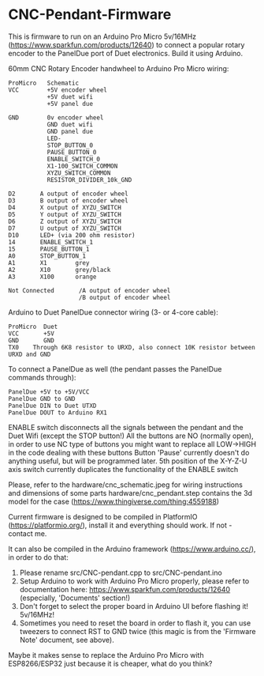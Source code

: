 # CNC-Pendant-Firmware

This is firmware to run on an Arduino Pro Micro 5v/16MHz (https://www.sparkfun.com/products/12640) to connect a popular rotary encoder to the PanelDue port of Duet electronics. Build it using Arduino. 

60mm CNC Rotary Encoder handwheel to Arduino Pro Micro wiring:

```
ProMicro   Schematic
VCC        +5V encoder wheel
           +5V duet wifi
           +5V panel due

GND        0v encoder wheel
           GND duet wifi
           GND panel due       
           LED-
           STOP_BUTTON_0
           PAUSE_BUTTON_0
           ENABLE_SWITCH_0
           X1-100_SWITCH_COMMON
           XYZU_SWITCH_COMMON
           RESISTOR_DIVIDER_10k_GND

D2       A output of encoder wheel         
D3       B output of encoder wheel
D4       X output of XYZU_SWITCH 
D5       Y output of XYZU_SWITCH
D6       Z output of XYZU_SWITCH
D7       U output of XYZU_SWITCH
D10      LED+ (via 200 ohm resistor)
14       ENABLE_SWITCH_1
15       PAUSE_BUTTON_1
A0       STOP_BUTTON_1
A1       X1        grey
A2       X10       grey/black
A3       X100      orange

Not Connected       /A output of encoder wheel
                    /B output of encoder wheel
```

Arduino to Duet PanelDue connector wiring (3- or 4-core cable):
```
ProMicro  Duet
VCC       +5V
GND       GND
TX0    Through 6K8 resistor to URXD, also connect 10K resistor between URXD and GND
```

To connect a PanelDue as well (the pendant passes the PanelDue commands through):
```
PanelDue +5V to +5V/VCC
PanelDue GND to GND
PanelDue DIN to Duet UTXD
PanelDue DOUT to Arduino RX1
```

ENABLE switch disconnects all the signals between the pendant and the Duet Wifi (except the STOP button!)
All the buttons are NO (normally open), in order to use NC type of buttons you might want to replace all LOW->HIGH in the code dealing with these buttons
Button 'Pause' currently doesn't do anything useful, but will be programmed later.
5th position of the X-Y-Z-U axis switch currently duplicates the functionality of the ENABLE switch


Please, refer to the hardware/cnc_schematic.jpeg for wiring instructions and dimensions of some parts
hardware/cnc_pendant.step contains the 3d model for the case (https://www.thingiverse.com/thing:4559188)

Current firmware is designed to be compiled in PlatformIO (https://platformio.org/), install it and everything should work. If not - contact me.

It can also be compiled in the Arduino framework (https://www.arduino.cc/), in order to do that:
 1) Please rename src/CNC-pendant.cpp to src/CNC-pendant.ino
 2) Setup Arduino to work with Arduino Pro Micro properly, please refer to documentation here: https://www.sparkfun.com/products/12640 (especially, 'Documents' section!)
 3) Don't forget to select the proper board in Arduino UI before flashing it! 5v/16MHz!
 3) Sometimes you need to reset the board in order to flash it, you can use tweezers to connect RST to GND twice (this magic is from the 'Firmware Note' document, see above). 
 
Maybe it makes sense to replace the Arduino Pro Micro with ESP8266/ESP32 just because it is cheaper, what do you think?